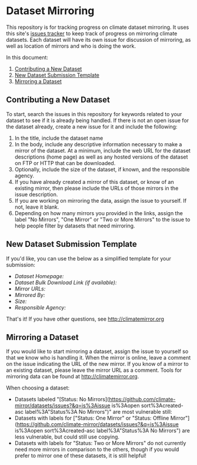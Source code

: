 # Dataset Mirroring
This repository is for tracking progress on climate dataset mirroring. It uses this site's [issues tracker](https://github.com/climate-mirror/datasets/issues?q=is%3Aissue+is%3Aopen+sort%3Aupdated-desc) to keep track of progress on mirroring climate datasets. Each dataset will have its own issue for discussion of mirroring, as well as location of mirrors and who is doing the work.

In this document:
 1. [Contributing a New Dataset](#contributing-a-new-dataset)
 2. [New Dataset Submission Template](#new-dataset-submission-template)
 3. [Mirroring a Dataset](#mirroring-a-dataset)

## Contributing a New Dataset
To start, search the issues in this repository for keywords related to your dataset to see if it is already being handled. If there is not an open issue for the dataset already, create a new issue for it and include the following:
 1. In the title, include the dataset name
 2. In the body, include any descriptive information necessary to make a mirror of the dataset. At a minimum, include the web URL for the dataset descriptions (home page) as well as any hosted versions of the dataset on FTP or HTTP that can be downloaded.
 3. Optionally, include the size of the dataset, if known, and the responsible agency.
 4. If you have already created a mirror of this dataset, or know of an existing mirror, then please include the URLs of those mirrors in the issue description.
 5. If you are working on mirroring the data, assign the issue to yourself. If not, leave it blank.
 6. Depending on how many mirrors you provided in the links, assign the label "No Mirrors", "One Mirror" or "Two or More Mirrors" to the issue to help people filter by datasets that need mirroring.

## New Dataset Submission Template
If you'd like, you can use the below as a simplified template for your submission:

 * _Dataset Homepage:_
 * _Dataset Bulk Download Link (if available):_
 * _Mirror URLs:_
 * _Mirrored By:_
 * _Size:_
 * _Responsible Agency:_

That's it! If you have other questions, see http://climatemirror.org

## Mirroring a Dataset
If you would like to start mirroring a dataset, assign the issue to yourself so that we know who is handling it. When the mirror is online, leave a comment on the issue indicating the URL of the new mirror. If you know of a mirror to an existing dataset, please leave the mirror URL as a comment. Tools for mirroring data can be found at http://climatemirror.org.

When choosing a dataset:
 * Datasets labeled "[Status: No Mirrors](https://github.com/climate-mirror/datasets/issues?&q=is%3Aissue is%3Aopen sort%3Acreated-asc label%3A"Status%3A No Mirrors")" are most vulnerable still: 
 * Datasets with labels for ["Status: One Mirror" or "Status: Offline Mirror"](https://github.com/climate-mirror/datasets/issues?&q=is%3Aissue is%3Aopen sort%3Acreated-asc label%3A"Status%3A No Mirrors") are less vulnerable, but could still use copying.
 * Datasets with labels for "Status: Two or More Mirrors" do not currently need more mirrors in comparison to the others, though if you would prefer to mirror one of these datasets, it is still helpful!

